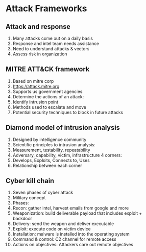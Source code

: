 # Attack Frameworks

## Attack and response

1. Many attacks come out on a daily basis
1. Response and intel team needs assistance
1. Need to understand attacks & vectors
1. Assess risk in organization

## MITRE ATT&CK framework

1. Based on mitre corp
1. https://attack.mitre.org
1. Supports us government agencies
1. Determine the actions of an attack:
 1. Identify intrusion point
 1. Methods used to escalate and move
 1. Potential security techniques to block in future attacks

## Diamond model of intrusion analysis

1. Designed by intelligence community
1. Scientific principles to intrusion analysis:
 1. Measurement, testability, repeatability
1. Adversary, capability, victim, infrastructure 4 corners:
 1. Develops, Exploits, Connects to, Uses
 1. Relationship between each corner

## Cyber kill chain

1. Seven phases of cyber attack
1. Military concept
1. Phases:
 1. Recon: gather intel, harvest emails from google and more
 1. Weaponization: build deliverable payload that includes exploit + backdoor
 1. Delivery: send the weapon and deliver executable
 1. Exploit: execute code on victim device
 1. Installation: malware is installed into the operating system
 1. Command & control: C2 channel for remote access
 1. Actions on objectives: Attackers care out remote objectives
